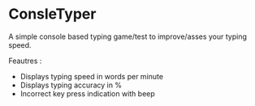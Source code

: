 # ConsleTyper
A simple console based typing game/test to improve/asses your typing speed.

Feautres :
- Displays typing speed in words per minute
- Displays typing accuracy in %
- Incorrect key press indication with beep
